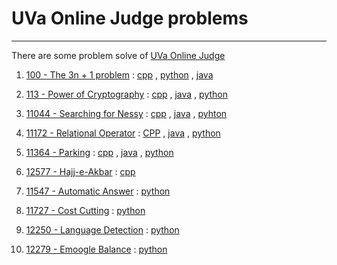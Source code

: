 <h1>UVa Online Judge problems</h1>   

___



There are some problem solve of
[UVa Online Judge](https://onlinejudge.org/)

<ol>
<li>

[100 - The 3n + 1 problem](https://onlinejudge.org/index.php?option=com_onlinejudge&Itemid=8&page=show_problem&problem=36) : 
[cpp](https://github.com/Jubayer934/UVa-Problem-Solve/blob/master/p100.cpp) , [python](https://github.com/Jubayer934/UVa-Problem-Solve/blob/master/p100.py) , [java](https://github.com/Jubayer934/UVa-Problem-Solve/blob/master/p100.java)</li>
<li>

[113 - Power of Cryptography](https://onlinejudge.org/index.php?option=com_onlinejudge&Itemid=8&page=show_problem&problem=49) : [cpp](https://github.com/Jubayer934/UVa-Problem-Solve/blob/master/p113.cpp) , [java](https://github.com/Jubayer934/UVa-Problem-Solve/blob/master/p113.java) , [python](https://github.com/Jubayer934/UVa-Problem-Solve/blob/master/p113.py)</li>
<li>

[11044 - Searching for Nessy](https://onlinejudge.org/index.php?option=com_onlinejudge&Itemid=8&page=show_problem&problem=1985) : [cpp](https://github.com/Jubayer934/UVa-Problem-Solve/blob/master/p11044.cpp) , [java](https://github.com/Jubayer934/UVa-Problem-Solve/blob/master/p11044.java) , [pyhton](https://github.com/Jubayer934/UVa-Problem-Solve/blob/master/p11044.py)</li>
<li>

[11172 - Relational Operator](https://onlinejudge.org/index.php?option=com_onlinejudge&Itemid=8&page=show_problem&problem=2113) : [CPP](https://github.com/Jubayer934/UVa-Problem-Solve/blob/master/p11172.cpp) , [java](https://github.com/Jubayer934/UVa-Problem-Solve/blob/master/p11172.java) , [python](https://github.com/Jubayer934/UVa-Problem-Solve/blob/master/p11172.py)</li>
<li>

[11364 - Parking](https://onlinejudge.org/index.php?option=com_onlinejudge&Itemid=8&page=show_problem&problem=2349) : [cpp](https://github.com/Jubayer934/UVa-Problem-Solve/blob/master/p11364.cpp) , [java](https://github.com/Jubayer934/UVa-Problem-Solve/blob/master/p11364.java) , [python](https://github.com/Jubayer934/UVa-Problem-Solve/blob/master/p11364.py)</li>
<li>

[12577 - Hajj-e-Akbar](https://onlinejudge.org/index.php?option=com_onlinejudge&Itemid=8&page=show_problem&problem=4022) : [cpp](https://github.com/Jubayer934/UVa-Problem-Solve/blob/master/%20p12577.cpp) </li>

<li>

[11547 - Automatic Answer](https://onlinejudge.org/index.php?option=com_onlinejudge&Itemid=8&page=show_problem&problem=2542) : [python](https://github.com/Jubayer934/UVa-Problem-Solve/blob/master/p11547.py)</li>

<li>

[11727 - Cost Cutting](https://onlinejudge.org/index.php?option=com_onlinejudge&Itemid=8&page=show_problem&problem=2827) : [python](https://github.com/Jubayer934/UVa-Problem-Solve/blob/master/p11727.py)</li>

<li>

[12250 - Language Detection](https://onlinejudge.org/index.php?option=com_onlinejudge&Itemid=8&page=show_problem&problem=3402) : [python](https://github.com/Jubayer934/UVa-Problem-Solve/blob/master/p12250.py)</li>

<li>

[12279 - Emoogle Balance](https://onlinejudge.org/index.php?option=com_onlinejudge&Itemid=8&page=show_problem&problem=3431) : [python](https://github.com/Jubayer934/UVa-Problem-Solve/blob/master/p12279.py)</li>